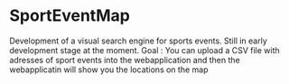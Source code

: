 # SportEventMap
Development of a visual search engine for sports events.
Still in early development stage at the moment.
Goal : 
You can upload a CSV file with adresses of sport events into the webapplication and then the webapplicatin will show you the locations on the map
